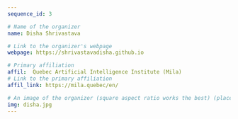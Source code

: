 ```yaml
---
sequence_id: 3

# Name of the organizer
name: Disha Shrivastava

# Link to the organizer's webpage
webpage: https://shrivastavadisha.github.io

# Primary affiliation
affil:  Quebec Artificial Intelligence Institute (Mila)
# Link to the primary affiliation
affil_link: https://mila.quebec/en/

# An image of the organizer (square aspect ratio works the best) (place in the `assets/img/organizers` directory)
img: disha.jpg
---
```

